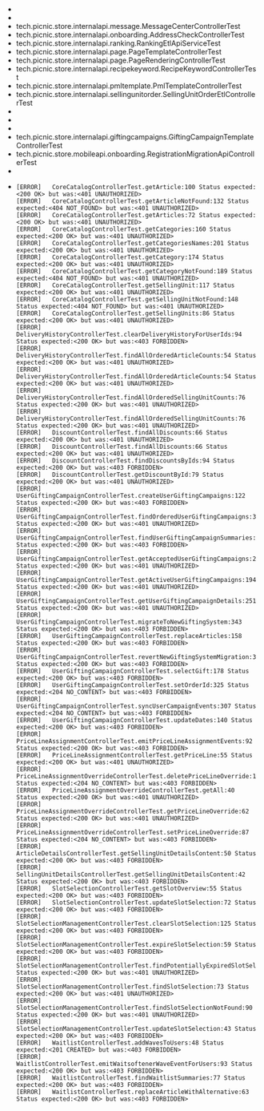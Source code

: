-
-
- tech.picnic.store.internalapi.message.MessageCenterControllerTest
- tech.picnic.store.internalapi.onboarding.AddressCheckControllerTest
- tech.picnic.store.internalapi.ranking.RankingEtlApiServiceTest
- tech.picnic.store.internalapi.page.PageTemplateControllerTest
- tech.picnic.store.internalapi.page.PageRenderingControllerTest
- tech.picnic.store.internalapi.recipekeyword.RecipeKeywordControllerTest
- tech.picnic.store.internalapi.pmltemplate.PmlTemplateControllerTest
- tech.picnic.store.internalapi.sellingunitorder.SellingUnitOrderEtlControllerTest
-
-
-
- tech.picnic.store.internalapi.giftingcampaigns.GiftingCampaignTemplateControllerTest
- tech.picnic.store.mobileapi.onboarding.RegistrationMigrationApiControllerTest
-
- ```
  [ERROR]   CoreCatalogControllerTest.getArticle:100 Status expected:<200 OK> but was:<401 UNAUTHORIZED>
  [ERROR]   CoreCatalogControllerTest.getArticleNotFound:132 Status expected:<404 NOT_FOUND> but was:<401 UNAUTHORIZED>
  [ERROR]   CoreCatalogControllerTest.getArticles:72 Status expected:<200 OK> but was:<401 UNAUTHORIZED>
  [ERROR]   CoreCatalogControllerTest.getCategories:160 Status expected:<200 OK> but was:<401 UNAUTHORIZED>
  [ERROR]   CoreCatalogControllerTest.getCategoriesNames:201 Status expected:<200 OK> but was:<401 UNAUTHORIZED>
  [ERROR]   CoreCatalogControllerTest.getCategory:174 Status expected:<200 OK> but was:<401 UNAUTHORIZED>
  [ERROR]   CoreCatalogControllerTest.getCategoryNotFound:189 Status expected:<404 NOT_FOUND> but was:<401 UNAUTHORIZED>
  [ERROR]   CoreCatalogControllerTest.getSellingUnit:117 Status expected:<200 OK> but was:<401 UNAUTHORIZED>
  [ERROR]   CoreCatalogControllerTest.getSellingUnitNotFound:148 Status expected:<404 NOT_FOUND> but was:<401 UNAUTHORIZED>
  [ERROR]   CoreCatalogControllerTest.getSellingUnits:86 Status expected:<200 OK> but was:<401 UNAUTHORIZED>
  [ERROR]   DeliveryHistoryControllerTest.clearDeliveryHistoryForUserIds:94 Status expected:<200 OK> but was:<403 FORBIDDEN>
  [ERROR]   DeliveryHistoryControllerTest.findAllOrderedArticleCounts:54 Status expected:<200 OK> but was:<401 UNAUTHORIZED>
  [ERROR]   DeliveryHistoryControllerTest.findAllOrderedArticleCounts:54 Status expected:<200 OK> but was:<401 UNAUTHORIZED>
  [ERROR]   DeliveryHistoryControllerTest.findAllOrderedSellingUnitCounts:76 Status expected:<200 OK> but was:<401 UNAUTHORIZED>
  [ERROR]   DeliveryHistoryControllerTest.findAllOrderedSellingUnitCounts:76 Status expected:<200 OK> but was:<401 UNAUTHORIZED>
  [ERROR]   DiscountControllerTest.findAllDiscounts:66 Status expected:<200 OK> but was:<401 UNAUTHORIZED>
  [ERROR]   DiscountControllerTest.findAllDiscounts:66 Status expected:<200 OK> but was:<401 UNAUTHORIZED>
  [ERROR]   DiscountControllerTest.findDiscountsByIds:94 Status expected:<200 OK> but was:<403 FORBIDDEN>
  [ERROR]   DiscountControllerTest.getDiscountById:79 Status expected:<200 OK> but was:<401 UNAUTHORIZED>
  [ERROR]   UserGiftingCampaignControllerTest.createUserGiftingCampaigns:122 Status expected:<200 OK> but was:<403 FORBIDDEN>
  [ERROR]   UserGiftingCampaignControllerTest.findOrderedUserGiftingCampaigns:377 Status expected:<200 OK> but was:<401 UNAUTHORIZED>
  [ERROR]   UserGiftingCampaignControllerTest.findUserGiftingCampaignSummaries:270 Status expected:<200 OK> but was:<403 FORBIDDEN>
  [ERROR]   UserGiftingCampaignControllerTest.getAcceptedUserGiftingCampaigns:290 Status expected:<200 OK> but was:<401 UNAUTHORIZED>
  [ERROR]   UserGiftingCampaignControllerTest.getActiveUserGiftingCampaigns:194 Status expected:<200 OK> but was:<401 UNAUTHORIZED>
  [ERROR]   UserGiftingCampaignControllerTest.getUserGiftingCampaignDetails:251 Status expected:<200 OK> but was:<401 UNAUTHORIZED>
  [ERROR]   UserGiftingCampaignControllerTest.migrateToNewGiftingSystem:343 Status expected:<200 OK> but was:<403 FORBIDDEN>
  [ERROR]   UserGiftingCampaignControllerTest.replaceArticles:158 Status expected:<200 OK> but was:<403 FORBIDDEN>
  [ERROR]   UserGiftingCampaignControllerTest.revertNewGiftingSystemMigration:360 Status expected:<200 OK> but was:<403 FORBIDDEN>
  [ERROR]   UserGiftingCampaignControllerTest.selectGift:178 Status expected:<200 OK> but was:<403 FORBIDDEN>
  [ERROR]   UserGiftingCampaignControllerTest.setOrderId:325 Status expected:<204 NO_CONTENT> but was:<403 FORBIDDEN>
  [ERROR]   UserGiftingCampaignControllerTest.syncUserCampaignEvents:307 Status expected:<204 NO_CONTENT> but was:<403 FORBIDDEN>
  [ERROR]   UserGiftingCampaignControllerTest.updateDates:140 Status expected:<200 OK> but was:<403 FORBIDDEN>
  [ERROR]   PriceLineAssignmentControllerTest.emitPriceLineAssignmentEvents:92 Status expected:<200 OK> but was:<403 FORBIDDEN>
  [ERROR]   PriceLineAssignmentControllerTest.getPriceLine:55 Status expected:<200 OK> but was:<401 UNAUTHORIZED>
  [ERROR]   PriceLineAssignmentOverrideControllerTest.deletePriceLineOverride:108 Status expected:<204 NO_CONTENT> but was:<403 FORBIDDEN>
  [ERROR]   PriceLineAssignmentOverrideControllerTest.getAll:40 Status expected:<200 OK> but was:<401 UNAUTHORIZED>
  [ERROR]   PriceLineAssignmentOverrideControllerTest.getPriceLineOverride:62 Status expected:<200 OK> but was:<401 UNAUTHORIZED>
  [ERROR]   PriceLineAssignmentOverrideControllerTest.setPriceLineOverride:87 Status expected:<204 NO_CONTENT> but was:<403 FORBIDDEN>
  [ERROR]   ArticleDetailsControllerTest.getSellingUnitDetailsContent:50 Status expected:<200 OK> but was:<403 FORBIDDEN>
  [ERROR]   SellingUnitDetailsControllerTest.getSellingUnitDetailsContent:42 Status expected:<200 OK> but was:<403 FORBIDDEN>
  [ERROR]   SlotSelectionControllerTest.getSlotOverview:55 Status expected:<200 OK> but was:<403 FORBIDDEN>
  [ERROR]   SlotSelectionControllerTest.updateSlotSelection:72 Status expected:<200 OK> but was:<403 FORBIDDEN>
  [ERROR]   SlotSelectionManagementControllerTest.clearSlotSelection:125 Status expected:<200 OK> but was:<403 FORBIDDEN>
  [ERROR]   SlotSelectionManagementControllerTest.expireSlotSelection:59 Status expected:<200 OK> but was:<403 FORBIDDEN>
  [ERROR]   SlotSelectionManagementControllerTest.findPotentiallyExpiredSlotSelection:109 Status expected:<200 OK> but was:<401 UNAUTHORIZED>
  [ERROR]   SlotSelectionManagementControllerTest.findSlotSelection:73 Status expected:<200 OK> but was:<401 UNAUTHORIZED>
  [ERROR]   SlotSelectionManagementControllerTest.findSlotSelectionNotFound:90 Status expected:<200 OK> but was:<401 UNAUTHORIZED>
  [ERROR]   SlotSelectionManagementControllerTest.updateSlotSelection:43 Status expected:<200 OK> but was:<403 FORBIDDEN>
  [ERROR]   WaitlistControllerTest.addWavesToUsers:48 Status expected:<201 CREATED> but was:<403 FORBIDDEN>
  [ERROR]   WaitlistControllerTest.emitWaitsoftenerWaveEventForUsers:93 Status expected:<200 OK> but was:<403 FORBIDDEN>
  [ERROR]   WaitlistControllerTest.findWaitlistSummaries:77 Status expected:<200 OK> but was:<403 FORBIDDEN>
  [ERROR]   WaitlistControllerTest.replaceArticleWithAlternative:63 Status expected:<200 OK> but was:<403 FORBIDDEN>
  
  
  ```